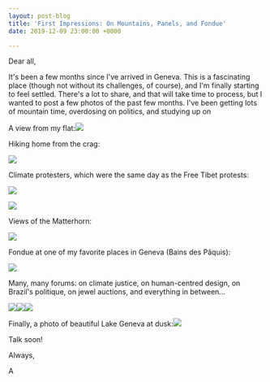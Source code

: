 ```yaml
---
layout: post-blog
title: 'First Impressions: On Mountains, Panels, and Fondue'
date: 2019-12-09 23:00:00 +0000

---
```

Dear all,

It's been a few months since I've arrived in Geneva. This is a fascinating place (though not without its challenges, of course), and I'm finally starting to feel settled. There's a lot to share, and that will take time to process, but I wanted to post a few photos of the past few months. I've been getting lots of mountain time, overdosing on politics, and studying up on 

A view from my flat:![](/v1582666518/room_with_a_view_gwikrm.jpg)

Hiking home from the crag:

![](/v1582666548/climbing_b0ljni.jpg)

Climate protesters, which were the same day as the Free Tibet protests:

![](/v1582666597/climate_i1qw5n.jpg)

![](/v1582666654/tibet_lila7j.jpg)

Views of the Matterhorn:

![](/v1582666677/mountain_j2kowj.jpg)

Fondue at one of my favorite places in Geneva (Bains des Pâquis):

![](/v1582666871/fondue_z5gj9f.jpg)

Many, many forums: on climate justice, on human-centred design, on Brazil's politique, on jewel auctions, and everything in between...

![](/v1582666726/protest_1_j35xs4.jpg)![](/v1582668184/auction_pyabm6.jpg)![](/v1582668298/todo_bien_fs4te1.jpg)

Finally, a photo of beautiful Lake Geneva at dusk:![](/v1582668146/lake_geneva_night_tecm6v.jpg)

Talk soon!

Always,

A